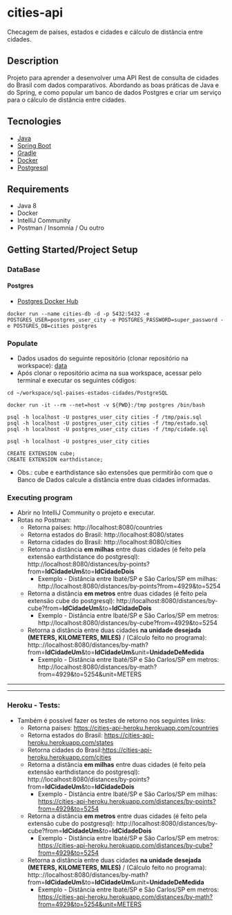 # cities-api

Checagem de países, estados e cidades e cálculo de distância entre cidades.

## Description

Projeto para aprender a desenvolver uma API Rest de consulta de cidades do Brasil com dados comparativos. Abordando as boas práticas de Java e do Spring, e como popular um banco de dados Postgres e criar um serviço para o cálculo de distância entre cidades.

## Tecnologies

- [Java](https://www.java.com/pt-BR/)
- [Spring Boot](https://spring.io/projects/spring-boot)
- [Gradle](https://gradle.org/)
- [Docker](https://www.docker.com/)
- [Postgresql](https://www.postgresql.org/)

## Requirements

- Java 8
- Docker
- IntelliJ Community
- Postman / Insomnia / Ou outro

## Getting Started/Project Setup

### DataBase

#### Postgres

- [Postgres Docker Hub](https://hub.docker.com/_/postgres)

```shell script
docker run --name cities-db -d -p 5432:5432 -e POSTGRES_USER=postgres_user_city -e POSTGRES_PASSWORD=super_password -e POSTGRES_DB=cities postgres
```

### Populate

- Dados usados do seguinte repositório (clonar repositório na workspace): [data](https://github.com/chinnonsantos/sql-paises-estados-cidades)
- Após clonar o repositório acima na sua workspace, acessar pelo terminal e executar os seguintes códigos:

```shell script
cd ~/workspace/sql-paises-estados-cidades/PostgreSQL

docker run -it --rm --net=host -v ${PWD}:/tmp postgres /bin/bash

psql -h localhost -U postgres_user_city cities -f /tmp/pais.sql
psql -h localhost -U postgres_user_city cities -f /tmp/estado.sql
psql -h localhost -U postgres_user_city cities -f /tmp/cidade.sql

psql -h localhost -U postgres_user_city cities

CREATE EXTENSION cube;
CREATE EXTENSION earthdistance;
```

- Obs.: cube e earthdistance são extensões que permitirão com que o Banco de Dados calcule a distância entre duas cidades informadas.

### Executing program

- Abrir no IntelliJ Community o projeto e executar.
- Rotas no Postman:
  - Retorna países: http://localhost:8080/countries
  - Retorna estados do Brasil: http://localhost:8080/states
  - Retorna cidades do Brasil: http://localhost:8080/cities
  - Retorna a distância **em milhas** entre duas cidades (é feito pela extensão earthdistance do postgresql): http:<span></span>//localhost:8080/distances/by-points?from=**IdCidadeUm**&to=**IdCidadeDois**
    - Exemplo - Distância entre Ibaté/SP e São Carlos/SP em milhas: http://localhost:8080/distances/by-points?from=4929&to=5254
  - Retorna a distância **em metros** entre duas cidades (é feito pela extensão cube do postgresql): http:<span></span>//localhost:8080/distances/by-cube?from=**IdCidadeUm**&to=**IdCidadeDois**
    - Exemplo - Distância entre Ibaté/SP e São Carlos/SP em metros: http://localhost:8080/distances/by-cube?from=4929&to=5254
  - Retorna a distância entre duas cidades **na unidade desejada (METERS, KILOMETERS, MILES)** / (Cálculo feito no programa): http::<span></span>//localhost:8080/distances/by-math?from=**IdCidadeUm**&to=**IdCidadeUm**&unit=**UnidadeDeMedida**
    - Exemplo - Distância entre Ibaté/SP e São Carlos/SP em metros: http://localhost:8080/distances/by-math?from=4929&to=5254&unit=METERS

---

---

### Heroku - Tests:

- Também é possível fazer os testes de retorno nos seguintes links:
  - Retorna países: https://cities-api-heroku.herokuapp.com/countries
  - Retorna estados do Brasil: https://cities-api-heroku.herokuapp.com/states
  - Retorna cidades do Brasil:https://cities-api-heroku.herokuapp.com/cities
  - Retorna a distância **em milhas** entre duas cidades (é feito pela extensão earthdistance do postgresql): http:<span></span>//localhost:8080/distances/by-points?from=**IdCidadeUm**&to=**IdCidadeDois**
    - Exemplo - Distância entre Ibaté/SP e São Carlos/SP em milhas: https://cities-api-heroku.herokuapp.com/distances/by-points?from=4929&to=5254
  - Retorna a distância **em metros** entre duas cidades (é feito pela extensão cube do postgresql): http:<span></span>//localhost:8080/distances/by-cube?from=**IdCidadeUm**&to=**IdCidadeDois**
    - Exemplo - Distância entre Ibaté/SP e São Carlos/SP em metros: https://cities-api-heroku.herokuapp.com/distances/by-cube?from=4929&to=5254
  - Retorna a distância entre duas cidades **na unidade desejada (METERS, KILOMETERS, MILES)** / (Cálculo feito no programa): http::<span></span>//localhost:8080/distances/by-math?from=**IdCidadeUm**&to=**IdCidadeUm**&unit=**UnidadeDeMedida**
    - Exemplo - Distância entre Ibaté/SP e São Carlos/SP em metros: https://cities-api-heroku.herokuapp.com/distances/by-math?from=4929&to=5254&unit=METERS

